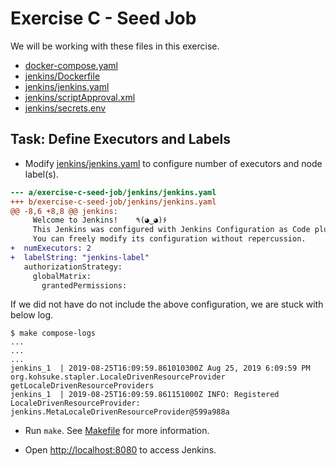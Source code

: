 # Exercise C - Seed Job

We will be working with these files in this exercise.

- [docker-compose.yaml](docker-compose.yaml)
- [jenkins/Dockerfile](jenkins/Dockerfile)
- [jenkins/jenkins.yaml](jenkins/jenkins.yaml)
- [jenkins/scriptApproval.xml](jenkins/scriptApproval.xml)
- [jenkins/secrets.env](jenkins/secrets.env)

## Task: Define Executors and Labels

- Modify [jenkins/jenkins.yaml](jenkins/jenkins.yaml) to configure number of executors and node label(s).

```patch
--- a/exercise-c-seed-job/jenkins/jenkins.yaml
+++ b/exercise-c-seed-job/jenkins/jenkins.yaml
@@ -8,6 +8,8 @@ jenkins:
     Welcome to Jenkins!    ٩(◕‿◕)۶
     This Jenkins was configured with Jenkins Configuration as Code plugin.
     You can freely modify its configuration without repercussion.
+  numExecutors: 2
+  labelString: "jenkins-label"
   authorizationStrategy:
     globalMatrix:
       grantedPermissions:
```

If we did not have do not include the above configuration, we are stuck with below log.

```console
$ make compose-logs
...
...
...
jenkins_1  | 2019-08-25T16:09:59.861010300Z Aug 25, 2019 6:09:59 PM org.kohsuke.stapler.LocaleDrivenResourceProvider getLocaleDrivenResourceProviders
jenkins_1  | 2019-08-25T16:09:59.861151000Z INFO: Registered LocaleDrivenResourceProvider: jenkins.MetaLocaleDrivenResourceProvider@599a988a
```

- Run `make`. See [Makefile](Makefile) for more information.

- Open [http://localhost:8080](http://localhost:8080) to access Jenkins.
